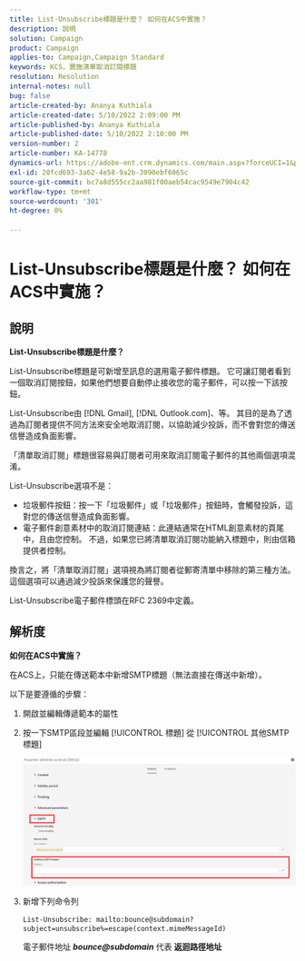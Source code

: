 ```yaml
---
title: List-Unsubscribe標題是什麼？ 如何在ACS中實施？
description: 說明
solution: Campaign
product: Campaign
applies-to: Campaign,Campaign Standard
keywords: KCS，實施清單取消訂閱標題
resolution: Resolution
internal-notes: null
bug: false
article-created-by: Ananya Kuthiala
article-created-date: 5/10/2022 2:09:00 PM
article-published-by: Ananya Kuthiala
article-published-date: 5/10/2022 2:10:00 PM
version-number: 2
article-number: KA-14778
dynamics-url: https://adobe-ent.crm.dynamics.com/main.aspx?forceUCI=1&pagetype=entityrecord&etn=knowledgearticle&id=515bbebb-6ad0-ec11-a7b5-0022480a8e40
exl-id: 20fcd693-3a62-4e58-9a2b-3090ebf6065c
source-git-commit: bc7a8d555cc2aa981f00aeb54cac9549e7904c42
workflow-type: tm+mt
source-wordcount: '301'
ht-degree: 0%

---
```


# List-Unsubscribe標題是什麼？ 如何在ACS中實施？

## 說明

<b>List-Unsubscribe標題是什麼？ </b>

List-Unsubscribe標題是可新增至訊息的選用電子郵件標題。 它可讓訂閱者看到一個取消訂閱按鈕，如果他們想要自動停止接收您的電子郵件，可以按一下該按鈕。

List-Unsubscribe由 [!DNL Gmail], [!DNL Outlook.com]、等。 其目的是為了透過為訂閱者提供不同方法來安全地取消訂閱，以協助減少投訴，而不會對您的傳送信譽造成負面影響。

「清單取消訂閱」標題很容易與訂閱者可用來取消訂閱電子郵件的其他兩個選項混淆。

List-Unsubscribe選項不是：

- 垃圾郵件按鈕：按一下「垃圾郵件」或「垃圾郵件」按鈕時，會觸發投訴，這對您的傳送信譽造成負面影響。
- 電子郵件創意素材中的取消訂閱連結：此連結通常在HTML創意素材的頁尾中，且由您控制。 不過，如果您已將清單取消訂閱功能納入標題中，則由信箱提供者控制。

換言之，將「清單取消訂閱」選項視為將訂閱者從郵寄清單中移除的第三種方法。 這個選項可以通過減少投訴來保護您的聲譽。

List-Unsubscribe電子郵件標頭在RFC 2369中定義。

## 解析度

<b>如何在ACS中實施？</b>

在ACS上，只能在傳送範本中新增SMTP標題（無法直接在傳送中新增）。

以下是要遵循的步驟：

1. 開啟並編輯傳遞範本的屬性

1. 按一下SMTP區段並編輯 [!UICONTROL 標題] 從 [!UICONTROL 其他SMTP標題]

   ![](assets/20fcd693-3a62-4e58-9a2b-3090ebf6065c.png)

1. 新增下列命令列

   ```
   List-Unsubscribe: mailto:bounce@subdomain?subject=unsubscribe%=escape(context.mimeMessageId)
   ```

   電子郵件地址 *<b>bounce@subdomain</b>* 代表 <b>返迴路徑地址</b>
